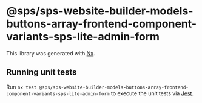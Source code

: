 # @sps/sps-website-builder-models-buttons-array-frontend-component-variants-sps-lite-admin-form

This library was generated with [Nx](https://nx.dev).

## Running unit tests

Run `nx test @sps/sps-website-builder-models-buttons-array-frontend-component-variants-sps-lite-admin-form` to execute the unit tests via [Jest](https://jestjs.io).
